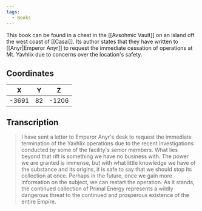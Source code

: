 ```yaml
---
tags:
  - Books
---
```


This book can be found in a chest in the [[Avsohmic Vault]] on an island off the west coast of [[Casai]]. Its author states that they have written to [[Anyr|Emperor Anyr]] to request the immediate cessation of operations at Mt. Yavhlix due to concerns over the location's safety.

## Coordinates
| **X** | **Y** | **Z** |
| :---: | :---: | :---: |
| -3691 |  82   | -1206 |

## Transcription
> I have sent a letter to Emperor Anyr's desk to request the immediate termination of the Yavhlix operations due to the recent investigations conducted by some of the facility's senior members. What lies beyond that rift is something we have no business with. The power we are granted is immense, but with what little knowledge we have of the substance and its origins, it is safe to say that we should stop its collection at once. Perhaps in the future, once we gain more information on the subject, we can restart the operation. As it stands, the continued collection of Primal Energy represents a wildly dangerous threat to the continued and prosperous existence of the entire Empire.

